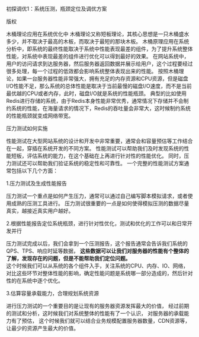 初探调优1：系统压测，瓶颈定位及调优方案

版权

木桶理论应用在系统优化中
  木桶理论又称短板理论，其核心思想是一只木桶盛水多少，并不取决于最高的木板，而取决于最短的那块木板。 木桶原理应用在系统分析中，即系统的最终性能取决于系统中性能表现最差的组件，为了提升系统整体性能，对系统中表现最差的组件进行优化可以得到最好的效果。     在网站系统中，用户的访问请求到达服务器，然后服务器返回数据并展示给用户，这个过程要经过很多处理，每一个过程的低效都会影响系统整体表现出来的性能。   按照木桶理论，如果一台服务器性能非常强大，拥有充足的内存资源和CPU资源，但是磁盘I/O性能不足，那么系统的总体性能是取决于当前最慢的磁盘I/O速度，而不是当前最优越的CPU或者内存，此时，磁盘I/O就是系统的性能瓶颈。   典型的比如使用Redis进行存储的系统，由于Redis本身性能非常优秀，通常情况下存储并不会制约系统的性能，在海量请求的情况下，Redis的吞吐量会非常大，这时候制约系统的性能瓶颈就变成网络带宽。    

压力测试如何实施

性能测试在大型网站系统的设计和开发中非常重要，通常会和容量预估等工作结合在一起，穿插在系统开发的不同方案。 性能测试可以帮助我们及时发现系统的性能短板，评估系统的能力，在这个基础在上再进行针对性的性能优化。 同时，压力测试还可以帮助我们验证系统的稳定性和可靠性。   一个完整的性能测试方案通常包括以下几个方面： 

1.压力测试及生成性能报告

压力测试一个重点是如何产生压力，通常可以通过自己编写脚本模拟请求，或者使用成熟的压测工具进行。 压力测试很重要的一点是如何使得模拟压测的数据尽量真实，越接近真实用户越好。

2.根据性能报告定位系统瓶颈，进行针对性优化，测试和优化的工作可以和日常开发并行

压力测试完成以后，我们会拿到一个压测报告，这个报告通常会告诉我们系统的QPS、TPS、响应时延等数据， 
**这些数据可以让我们对服务器的性能有个整体的了解，发现存在的问题，但是不能帮助我们定位问题。**  
这个时候我们可以从系统的各个组件入手，关注系统的CPU、内存、IO、网络，对比这些环节对整体性能的影响，确定性能问题是系统哪一部分造成的，然后针对性的在系统中逐个优化。

3.估算容量承载能力，合理规划系统资源

进行压力测试的一个重要目的是让现有的服务器资源发挥最大的价值， 经过前期的测试和分析，这时候我们对系统整体的性能有了一个认识，
对服务器的承载能力有了预估， 这个时候我们就可以结合业务规模配置服务器数量，CDN资源等，让最少的资源产生最大的价值。

